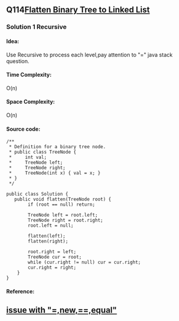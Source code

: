 ## Q114[Flatten Binary Tree to Linked List](https://leetcode.com/problems/flatten-binary-tree-to-linked-list/) 
### Solution 1 Recursive
#### Idea:
Use Recursive to process each level,pay attention to "=" java stack question.
#### Time Complexity: 
O(n)
#### Space Complexity:
O(n)
#### Source code:
```
/**
 * Definition for a binary tree node.
 * public class TreeNode {
 *     int val;
 *     TreeNode left;
 *     TreeNode right;
 *     TreeNode(int x) { val = x; }
 * }
 */
 
public class Solution {
   public void flatten(TreeNode root) {
        if (root == null) return;

        TreeNode left = root.left;
        TreeNode right = root.right;
        root.left = null;

        flatten(left);
        flatten(right);

        root.right = left;
        TreeNode cur = root;
        while (cur.right != null) cur = cur.right;
        cur.right = right;
    }
}
```
#### Reference:

[issue with "=,new,==,equal"](http://www.cnblogs.com/devil-91/archive/2012/06/12/2546691.html)
---

